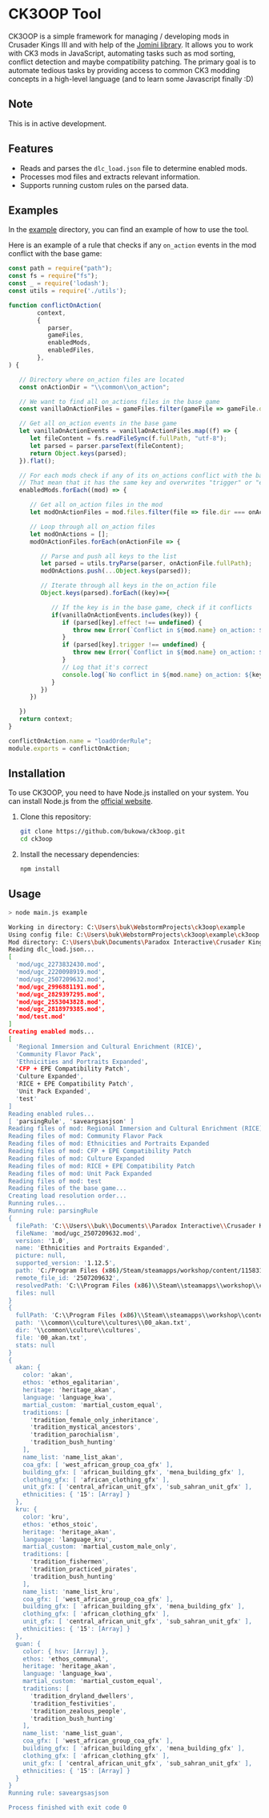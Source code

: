 # CK3OOP Tool

CK3OOP is a simple framework for managing / developing mods in Crusader Kings III and with help of the [Jomini library](https://github.com/nickbabcock/jomini). It allows you to work with CK3 mods in JavaScript, automating tasks such as mod sorting, conflict detection and maybe compatibility patching. The primary goal is to automate tedious tasks by providing access to common CK3 modding concepts in a high-level language (and to learn some Javascript finally :D)

## Note
This is in active development.

## Features

- Reads and parses the `dlc_load.json` file to determine enabled mods.
- Processes mod files and extracts relevant information.
- Supports running custom rules on the parsed data.

## Examples
In the [example](./example) directory, you can find an example of how to use the tool.

Here is an example of a rule that checks if any `on_action` events in the mod conflict with the base game:
```javascript
const path = require("path");
const fs = require("fs");
const _ = require('lodash');
const utils = require('./utils');

function conflictOnAction(
        context,
        {
           parser,
           gameFiles,
           enabledMods,
           enabledFiles,
        },
) {

   // Directory where on_action files are located
   const onActionDir = "\\common\\on_action";

   // We want to find all on_actions files in the base game
   const vanillaOnActionFiles = gameFiles.filter(gameFile => gameFile.dir === onActionDir);

   // Get all on_action events in the base game
   let vanillaOnActionEvents = vanillaOnActionFiles.map((f) => {
      let fileContent = fs.readFileSync(f.fullPath, "utf-8");
      let parsed = parser.parseText(fileContent);
      return Object.keys(parsed);
   }).flat();

   // For each mods check if any of its on_actions conflict with the base game
   // That mean that it has the same key and overwrites "trigger" or "effect"
   enabledMods.forEach((mod) => {

      // Get all on_action files in the mod
      let modOnActionFiles = mod.files.filter(file => file.dir === onActionDir);

      // Loop through all on_action files
      let modOnActions = [];
      modOnActionFiles.forEach(onActionFile => {

         // Parse and push all keys to the list
         let parsed = utils.tryParse(parser, onActionFile.fullPath);
         modOnActions.push(...Object.keys(parsed));

         // Iterate through all keys in the on_action file
         Object.keys(parsed).forEach((key)=>{

            // If the key is in the base game, check if it conflicts
            if(vanillaOnActionEvents.includes(key)) {
               if (parsed[key].effect !== undefined) {
                  throw new Error(`Conflict in ${mod.name} on_action: ${key} has an effect`);
               }
               if (parsed[key].trigger !== undefined) {
                  throw new Error(`Conflict in ${mod.name} on_action: ${key} has a trigger`);
               }
               // Log that it's correct
               console.log(`No conflict in ${mod.name} on_action: ${key}`);
            }
         })
      })

   })
   return context;
}

conflictOnAction.name = "loadOrderRule";
module.exports = conflictOnAction;
```

## Installation

To use CK3OOP, you need to have Node.js installed on your system. You can install Node.js from the [official website](https://nodejs.org/).

1. Clone this repository:
    ```sh
    git clone https://github.com/bukowa/ck3oop.git
    cd ck3oop
    ```

2. Install the necessary dependencies:
    ```sh
    npm install
    ```

## Usage
```bash
> node main.js example

Working in directory: C:\Users\buk\WebstormProjects\ck3oop\example
Using config file: C:\Users\buk\WebstormProjects\ck3oop\example\ck3oop.json
Mod directory: C:\Users\buk\Documents\Paradox Interactive\Crusader Kings III
Reading dlc_load.json...
[
  'mod/ugc_2273832430.mod',
  'mod/ugc_2220098919.mod',
  'mod/ugc_2507209632.mod',
  'mod/ugc_2996881191.mod',
  'mod/ugc_2829397295.mod',
  'mod/ugc_2553043828.mod',
  'mod/ugc_2818979385.mod',
  'mod/test.mod'
]
Creating enabled mods...
[
  'Regional Immersion and Cultural Enrichment (RICE)',
  'Community Flavor Pack',
  'Ethnicities and Portraits Expanded',
  'CFP + EPE Compatibility Patch',
  'Culture Expanded',
  'RICE + EPE Compatibility Patch',
  'Unit Pack Expanded',
  'test'
]
Reading enabled rules...
[ 'parsingRule', 'saveargsasjson' ]
Reading files of mod: Regional Immersion and Cultural Enrichment (RICE)
Reading files of mod: Community Flavor Pack
Reading files of mod: Ethnicities and Portraits Expanded
Reading files of mod: CFP + EPE Compatibility Patch
Reading files of mod: Culture Expanded
Reading files of mod: RICE + EPE Compatibility Patch
Reading files of mod: Unit Pack Expanded
Reading files of mod: test
Reading files of the base game...
Creating load resolution order...
Running rules...
Running rule: parsingRule
{
  filePath: 'C:\\Users\\buk\\Documents\\Paradox Interactive\\Crusader Kings III\\mod\\ugc_2507209632.mod',
  fileName: 'mod/ugc_2507209632.mod',
  version: '1.0',
  name: 'Ethnicities and Portraits Expanded',
  picture: null,
  supported_version: '1.12.5',
  path: 'C:/Program Files (x86)/Steam/steamapps/workshop/content/1158310/2507209632',
  remote_file_id: '2507209632',
  resolvedPath: 'C:\\Program Files (x86)\\Steam\\steamapps\\workshop\\content\\1158310\\2507209632',
  files: null
}
{
  fullPath: 'C:\\Program Files (x86)\\Steam\\steamapps\\workshop\\content\\1158310\\2507209632\\common\\culture\\cultures\\00_akan.txt',
  path: '\\common\\culture\\cultures\\00_akan.txt',
  dir: '\\common\\culture\\cultures',
  file: '00_akan.txt',
  stats: null
}
{
  akan: {
    color: 'akan',
    ethos: 'ethos_egalitarian',
    heritage: 'heritage_akan',
    language: 'language_kwa',
    martial_custom: 'martial_custom_equal',
    traditions: [
      'tradition_female_only_inheritance',
      'tradition_mystical_ancestors',
      'tradition_parochialism',
      'tradition_bush_hunting'
    ],
    name_list: 'name_list_akan',
    coa_gfx: [ 'west_african_group_coa_gfx' ],
    building_gfx: [ 'african_building_gfx', 'mena_building_gfx' ],
    clothing_gfx: [ 'african_clothing_gfx' ],
    unit_gfx: [ 'central_african_unit_gfx', 'sub_sahran_unit_gfx' ],
    ethnicities: { '15': [Array] }
  },
  kru: {
    color: 'kru',
    ethos: 'ethos_stoic',
    heritage: 'heritage_akan',
    language: 'language_kru',
    martial_custom: 'martial_custom_male_only',
    traditions: [
      'tradition_fishermen',
      'tradition_practiced_pirates',
      'tradition_bush_hunting'
    ],
    name_list: 'name_list_kru',
    coa_gfx: [ 'west_african_group_coa_gfx' ],
    building_gfx: [ 'african_building_gfx', 'mena_building_gfx' ],
    clothing_gfx: [ 'african_clothing_gfx' ],
    unit_gfx: [ 'central_african_unit_gfx', 'sub_sahran_unit_gfx' ],
    ethnicities: { '15': [Array] }
  },
  guan: {
    color: { hsv: [Array] },
    ethos: 'ethos_communal',
    heritage: 'heritage_akan',
    language: 'language_kwa',
    martial_custom: 'martial_custom_equal',
    traditions: [
      'tradition_dryland_dwellers',
      'tradition_festivities',
      'tradition_zealous_people',
      'tradition_bush_hunting'
    ],
    name_list: 'name_list_guan',
    coa_gfx: [ 'west_african_group_coa_gfx' ],
    building_gfx: [ 'african_building_gfx', 'mena_building_gfx' ],
    clothing_gfx: [ 'african_clothing_gfx' ],
    unit_gfx: [ 'central_african_unit_gfx', 'sub_sahran_unit_gfx' ],
    ethnicities: { '15': [Array] }
  }
}
Running rule: saveargsasjson

Process finished with exit code 0
```
